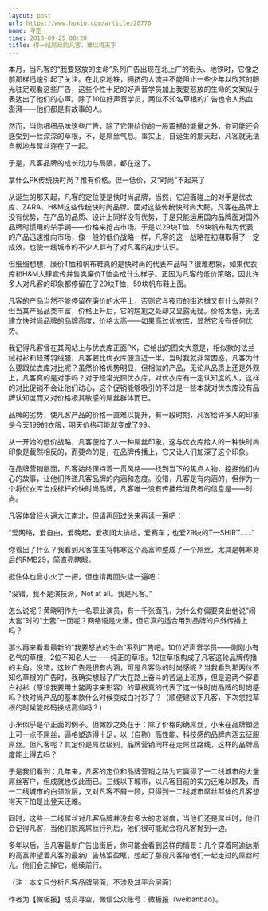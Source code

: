 ```yaml
---
layout: post
url: https://www.huxiu.com/article/20770
name: 寻空
time: 2013-09-25 08:20
title: 得一线屌丝的凡客，难以得天下
---
```

本月，当凡客的“我要怒放的生命”系列广告出现在北上广的街头、地铁时，它像之前那样迅速引起了关注。在北京地铁，拥挤的人流并不能阻止一些少年以欣赏的眼光驻足观看这些广告，这些个性十足的好声音学员加上我要怒放的生命的文案似乎表达出了他们的心声。除了10位好声音学员，两位不知名草根的广告也令人热血澎湃——他们都是有故事的人。

然而，当你细细品味这些广告，除了它带给你的一股震撼的能量之外，你可能还会感受到一丝深深的草根，不，是屌丝气息。事实上，自诞生的那天起，凡客就无法自拔地与屌丝连在了一起。

于是，凡客品牌的成长动力与局限，都在这了。

拿什么PK传统快时尚？惟有价格。但一低价，又“时尚”不起来了

从诞生的那天起，凡客的定位便是快时尚品牌，当然，它迎面碰上的对手是优衣库、ZARA、H&M这些传统快时尚品牌。面对这些传统快时尚大鳄，凡客在品牌上没有优势，在产品的品质、设计上同样没有优势，于是只能运用国内品牌面对国外品牌时惯用的杀手锏——价格来抢占市场。于是以29块T恤、59块帆布鞋为代表的产品迅速推向市场，像一般的低价战略一样，凡客的这一战略在初期取得了一定成效，也使一线城市的不少人群有了对凡客的初步认识。

但细细想想，廉价T恤和帆布鞋真的是快时尚的代表产品吗？很难想象，如果优衣库和H&M大肆宣传并售卖廉价T恤会成什么样子。正因为凡客的低价策略，因此许多人对凡客的印象都停留在了29块T恤，59块帆布鞋上面。

凡客的产品当然不能停留在廉价的水平上，否则它与夜市的街边摊又有什么差别？但当其产品品类丰富，价格上升后，它的尴尬之处却又显露无疑。价格太低，无法建立快时尚品牌的品牌高度，价格太高——如果高过优衣库，显然它没有任何优势。

我记得凡客曾在其网站上与优衣库正面PK，它给出的图文大意是，相似款的法兰绒衬衫和轻薄羽绒服，凡客要比优衣库便宜近一半。当时我就非常困惑，凡客为什么要跟优衣库对比呢？虽然价格优势明显，但相似的产品，无论从品质上还是外观上，凡客真的是对手吗？对于经常光顾优衣库，对优衣库有一定认知度的人，这样的对比促销不会让他们动心，这个促销能够吸引的不过是一些本就对优衣库没有品牌认知度而又对价格极其敏感的屌丝群体而已。

品牌的劣势，使凡客产品的价格一直难以提升，有一段时期，凡客给许多人的印象是今天199的衣服，明天价格可能就变成了99。

从一开始的低价战略，凡客便给了人一种屌丝印象，这与优衣库给人的一种快时尚印象是截然相反的，而要命的是，在品牌传播上，它又让人们加深了这个印象。

在品牌营销层面，凡客始终保持着一贯风格——找到当下的焦点人物，挖掘他们内心的故事，让他们传递凡客品牌的内涵和态度。没错，凡客是有内涵的，但作为一个将优衣库当成标杆的快时尚品牌，凡客唯一没有传播给消费者的信息是——时尚。

凡客体曾经火遍大江南北，但请再回过头来再读一遍吧：

“爱网络，爱自由，爱晚起，爱夜间大排档，爱赛车；也爱29块的T—SHIRT……”

你看出了什么？我看到凡客生生将韩寒这个高富帅整成了一个屌丝，尤其是韩寒身后的RMB29，简直亮瞎眼。

挺住体也曾小火了一把，但也请再回头读一遍吧：

“没错，我不是演技派，Not at all。我是凡客。”

怎么说呢？黄晓明作为一名职业演员，有一千张面孔，为什么你偏要突出他说“闹太套”时的“土鳖”一面呢？网络语是火爆，但它真的适合用到品牌的户外传播上吗？

那么再来看看最新的“我要怒放的生命”系列广告吧。10位好声音学员——刚刚小有名气的草根，2位不知名人士——纯正的草根。12位草根构成了凡客这轮品牌传播的主角。没错，这轮广告是很有内涵，可是凡客你的时尚感呢？当我看到那两位不知名草根的广告时，我确实想起了广大在路上奋斗的苦逼上班族，但是这两个穿着白衬衫（原谅我要用土鳖两字来形容）的草根真的代表了这一快时尚品牌的时尚感吗？快时尚产品的基本款什么时候变成白衬衫了？（顺便建议下凡客，下次您找草根的时候能起码换成高帅吗？）

小米似乎是个正面的例子。但微妙之处在于：除了价格的确屌丝，小米在品牌塑造上可一点不屌丝，逼格塑造得十足，以（自称）高性能、科技感的品牌内涵去征服屌丝。但凡客呢？其定价是屌丝级别，品牌营销同样在走屌丝路线，这样的品牌高度能上得去吗？

于是我们看到：几年来，凡客的定位和品牌营销之路为它赢得了一二线城市的大量屌丝客户，但成就也仅此而已。三线以下城市，以凡客目前的实力还难以顾及，而一二线城市的白领阶层，又对凡客不屑一顾，只得到一二线城市屌丝群体的凡客想得天下怕是比登天还难。

同时，这些一二线屌丝对凡客品牌并没有多大的忠诚度，当他们还是屌丝时，他们会记得凡客，当他们脱离屌丝行列后，他们很可能就会将凡客抛到一边。

多年以后，当凡客最新广告出街后，你可能会看到这样的情景：几个穿着阿迪达斯的高富帅望着凡客的最新广告热泪盈眶，想起了那段凡客陪他们一起走过的屌丝时光。他们会忘掉它，继续前行。

（注：本文只分析凡客品牌层面，不涉及其平台层面）

作者为【微板报】成员寻空，微信公众账号：微板报（weibanbao）。


